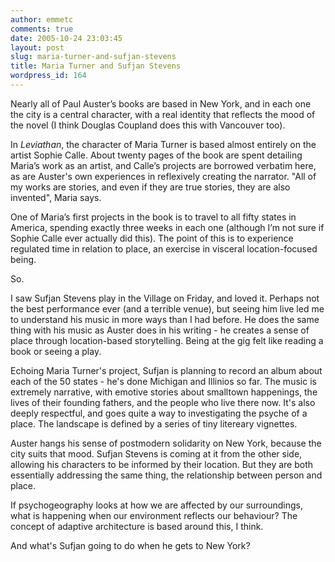 ```yaml
---
author: emmetc
comments: true
date: 2005-10-24 23:03:45
layout: post
slug: maria-turner-and-sufjan-stevens
title: Maria Turner and Sufjan Stevens
wordpress_id: 164
---
```


Nearly all of Paul Auster’s books are based in New York, and in each one the city is a central character, with a real identity that reflects the mood of the novel (I think Douglas Coupland does this with Vancouver too).

In _Leviathan_, the character of Maria Turner is based almost entirely on the artist Sophie Calle. About twenty pages of the book are spent detailing Maria’s work as an artist, and Calle’s projects are borrowed verbatim here, as are Auster's own experiences in reflexively creating the narrator. "All of my works are stories, and even if they are true stories, they are also invented", Maria says.

One of Maria’s first projects in the book is to travel to all fifty states in America, spending exactly three weeks in each one (although I’m not sure if Sophie Calle ever actually did this). The point of this is to experience regulated time in relation to place, an exercise in visceral location-focused being.

So.

I saw Sufjan Stevens play in the Village on Friday, and loved it. Perhaps not the best performance ever (and a terrible venue), but seeing him live led me to understand his music in more ways than I had before. He does the same thing with his music as Auster does in his writing - he creates a sense of place through location-based storytelling. Being at the gig felt like reading a book or seeing a play.

Echoing Maria Turner's project, Sufjan is planning to record an album about each of the 50 states - he's done Michigan and Illinios so far. The music is extremely narrative, with emotive stories about smalltown happenings, the lives of their founding fathers, and the people who live there now. It's also deeply respectful, and goes quite a way to investigating the psyche of a place. The landscape is defined by a series of tiny litereary vignettes.

Auster hangs his sense of postmodern solidarity on New York, because the city suits that mood. Sufjan Stevens is coming at it from the other side, allowing his characters to be informed by their location. But they are both essentially addressing the same thing, the relationship between person and place.

If psychogeography looks at how we are affected by our surroundings, what is happening when our environment reflects our behaviour? The concept of adaptive architecture is based around this, I think.

And what's Sufjan going to do when he gets to New York?
